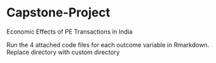 # Capstone-Project
Economic Effects of PE Transactions in India


Run the 4 attached code files for each outcome variable in Rmarkdown. Replace directory with custom directory
